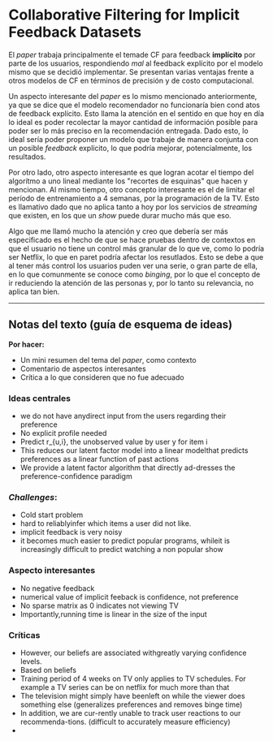 # Collaborative Filtering for Implicit Feedback Datasets

El *paper* trabaja principalmente el temade CF para feedback **implícito** por parte de los usuarios, respondiendo *mal* al feedback explícito por el modelo mismo que se decidió implementar. Se presentan varias ventajas frente a otros modelos de CF en términos de precisión y de costo computacional.

Un aspecto interesante del *paper* es lo mismo mencionado anteriormente, ya que se dice que el modelo recomendador no funcionaría bien cond atos de feedback explícito. Esto llama la atención en el sentido en que hoy en día lo ideal es poder recolectar la mayor cantidad de información posible para poder ser lo más preciso en la recomendación entregada. Dado esto, lo ideal sería poder proponer un modelo que trabaje de manera conjunta con un posible *feedback* explícito, lo que podría mejorar, potencialmente, los resultados.

Por otro lado, otro aspecto interesante es que logran acotar el tiempo del algorítmo a uno lineal mediante los "recortes de esquinas" que hacen y mencionan. Al mismo tiempo, otro concepto interesante es el de limitar el período de entrenamiento a 4 semanas, por la programación de la TV. Esto es llamativo dado que no aplica tanto a hoy por los servicios de *streaming* que existen, en los que un *show* puede durar mucho más que eso.

Algo que me llamó mucho la atención y creo que debería ser más especificado es el hecho de que se hace pruebas dentro de contextos en que el usuario no tiene un control más granular de lo que ve, como lo podría ser Netflix, lo que en paret podría afectar los resutlados. Esto se debe a que al tener más control los usuarios puden ver una serie, o gran parte de ella, en lo que comunmente se conoce como *binging*, por lo que el concepto de ir reduciendo la atención de las personas y, por lo tanto su relevancia, no aplica tan bien.

---
## Notas del texto (guía de esquema de ideas)
**Por hacer:**
- Un mini resumen del tema del *paper*, como contexto
- Comentario de aspectos interesantes
- Crítica a lo que consideren que no fue adecuado

### Ideas centrales
- we do not have anydirect input from the users regarding their preference
- No explicit profile needed
- Predict r_{u,i}, the unobserved value by user y for item i
- This reduces our latent factor model into a linear modelthat predicts preferences as a linear function of past actions
- We provide a latent factor algorithm that directly ad-dresses the preference-confidence paradigm


### *Challenges*:
- Cold start problem
- hard to reliablyinfer which items a user did not like.
- implicit feedback is very noisy
- it becomes much easier to predict popular programs, whileit is increasingly difficult to predict watching a non popular show

### Aspecto interesantes
- No negative feedback
- numerical value of implicit feeback is confidence, not preference
- No sparse matrix as 0 indicates not viewing TV
- Importantly,running time is linear in the size of the input

### Críticas
- However, our beliefs are associated withgreatly varying confidence levels.
- Based on beliefs
- Training period of 4 weeks on TV only applies to TV schedules. For example a TV series can be on netflix for much more than that
- The television might simply have beenleft on while the viewer does something else (generalizes preferences and removes binge time)
- In addition, we are cur-rently unable to track user reactions to our recommenda-tions.  (difficult to accurately measure efficiency)
- 